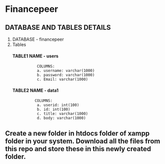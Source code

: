 # Financepeer

## DATABASE AND TABLES DETAILS
1. DATABASE - financepeer
2. Tables
   #### TABLE1 NAME -  users
                  COLUMNS: 
                  a. username: varchar(1000)
                  b. password: varchar(1000)
                  c. Email: varchar(1000)
          
   #### TABLE2 NAME -  data1
                 COLUMNS: 
                  a. userid: int(100)
                  b. id: int(100)
                  c. title: varchar(1000)
                  d. body: varchar(1000)
 ##  Create a new folder in htdocs folder of xampp folder in your system. Download all the files from this repo and store these in this newly created folder.
   
